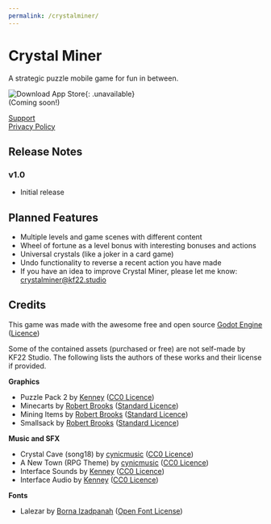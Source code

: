 ```yaml
---
permalink: /crystalminer/
---
```


# Crystal Miner

A strategic puzzle mobile game for fun in between.

![Download App Store](/assets/img/app-store.svg){: .unavailable}  
(Coming soon!)

[Support](mailto:crystalminer@kf22.studio)  
[Privacy Policy](/crystalminer-privacy-policy.md)

## Release Notes

### v1.0

- Initial release

## Planned Features

- Multiple levels and game scenes with different content
- Wheel of fortune as a level bonus with interesting bonuses and actions
- Universal crystals (like a joker in a card game)
- Undo functionality to reverse a recent action you have made
- If you have an idea to improve Crystal Miner, please let me know: [crystalminer@kf22.studio](mailto:crystalminer@kf22.studio)

## Credits

This game was made with the awesome free and open source [Godot Engine](https://godotengine.org) ([Licence](https://godotengine.org/license))

Some of the contained assets (purchased or free) are not self-made by KF22 Studio. The following lists the authors of these works and their license if provided.

**Graphics**

- Puzzle Pack 2 by [Kenney](https://kenney.nl) ([CC0 Licence](http://creativecommons.org/publicdomain/zero/1.0/))
- Minecarts by [Robert Brooks](https://www.gamedeveloperstudio.com) ([Standard Licence](https://www.gamedeveloperstudio.com/license.php))
- Mining Items by [Robert Brooks](https://www.gamedeveloperstudio.com) ([Standard Licence](https://www.gamedeveloperstudio.com/license.php))
- Smallsack by [Robert Brooks](https://www.gamedeveloperstudio.com) ([Standard Licence](https://www.gamedeveloperstudio.com/license.php))

**Music and SFX**

- Crystal Cave (song18) by [cynicmusic](https://opengameart.org/users/cynicmusic) ([CC0 Licence](http://creativecommons.org/publicdomain/zero/1.0/))
- A New Town (RPG Theme) by [cynicmusic](https://opengameart.org/users/cynicmusic) ([CC0 Licence](http://creativecommons.org/publicdomain/zero/1.0/))
- Interface Sounds by [Kenney](https://kenney.nl) ([CC0 Licence](http://creativecommons.org/publicdomain/zero/1.0/))
- Interface Audio by [Kenney](https://kenney.nl) ([CC0 Licence](http://creativecommons.org/publicdomain/zero/1.0/))

**Fonts**

- Lalezar by [Borna Izadpanah](http://www.borna.design) ([Open Font License](http://scripts.sil.org/OFL))
